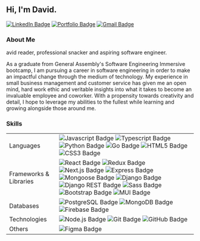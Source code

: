 ## Hi, I'm David.

[![LinkedIn Badge](https://img.shields.io/badge/-davcho-0077B5?style=for-the-badge&logo=linkedin&logoColor=white&link=https://www.linkedin.com/in/davcho/)](https://www.linkedin.com/in/davcho/)
[![Portfolio Badge](https://img.shields.io/badge/-davcho.com-259C49?style=for-the-badge&logo=googlechrome&logoColor=white&link=https://davcho.com/)](https://davcho.com/)
[![Gmail Badge](https://img.shields.io/badge/-chodavid@gmail.com-D14836?style=for-the-badge&logo=gmail&logoColor=white&Link=mailto:chodavid@gmail.com)](mailto:chodavid@gmail.com)

### About Me

avid reader, professional snacker and aspiring software engineer.

As a graduate from General Assembly's Software Engineering Immersive bootcamp, I am pursuing a career in software engineering in order to make an impactful change through the medium of technology. My experience in small business management and customer service has given me an open mind, hard work ethic and veritable insights into what it takes to become an invaluable employee and coworker. With a propensity towards creativity and detail, I hope to leverage my abilities to the fullest while learning and growing alongside those around me.

### Skills

<table>
  <tbody>
    <tr>
      <td>Languages</td>
      <td>
        <img src="https://img.shields.io/badge/-Javascript-d1bb15?style=for-the-badge&logo=javascript&logoColor=white" alt="Javascript Badge" />
        <img src="https://img.shields.io/badge/-Typescript-3178C6?style=for-the-badge&logo=typescript&logoColor=white" alt="Typescript Badge" />
        <img src="https://img.shields.io/badge/-Python-3776AB?style=for-the-badge&logo=python&logoColor=white" alt="Python Badge" />
        <img src="https://img.shields.io/badge/-Go-00ADD8?style=for-the-badge&logo=go&logoColor=white" alt="Go Badge" />
        <img src="https://img.shields.io/badge/-HTML-E34F26?style=for-the-badge&logo=html5&logoColor=white" alt="HTML5 Badge" />
        <img src="https://img.shields.io/badge/-CSS-1572B6?style=for-the-badge&logo=css3&logoColor=white" alt="CSS3 Badge" />
      </td>
    </tr>
    <tr>
      <td>Frameworks & Libraries</td>
      <td>
        <img src="https://img.shields.io/badge/-React-49aec9?style=for-the-badge&logo=react&logoColor=white" alt="React Badge" />
        <img src="https://img.shields.io/badge/-Redux-764ABC?style=for-the-badge&logo=redux&logoColor=white" alt="Redux Badge" />
        <img src="https://img.shields.io/badge/-Next.js-000000?style=for-the-badge&logo=nextdotjs&logoColor=white" alt="Next.js Badge" />
        <img src="https://img.shields.io/badge/-Express-000000?style=for-the-badge&logo=express&logoColor=white" alt="Express Badge" />
        <img src="https://img.shields.io/badge/-Mongoose-800?style=for-the-badge&logo=javascript&logoColor=white" alt="Mongoose Badge" />
        <img src="https://img.shields.io/badge/-Django-092E20?style=for-the-badge&logo=django&logoColor=white" alt="Django Badge" />
        <img src="https://img.shields.io/badge/-Django Rest-A30000?style=for-the-badge&logo=django&logoColor=white" alt="Django REST Badge" />
        <img src="https://img.shields.io/badge/-Sass-CC6699?style=for-the-badge&logo=sass&logoColor=white" alt="Sass Badge" />
        <img src="https://img.shields.io/badge/-Bootstrap-7952B3?style=for-the-badge&logo=bootstrap&logoColor=white" alt="Bootstrap Badge" />
        <img src="https://img.shields.io/badge/-MUI-007FFF?style=for-the-badge&logo=mui&logoColor=white" alt="MUI Badge" />
      </td>
    </tr>
    <tr>
      <td>Databases</td>
      <td>
        <img src="https://img.shields.io/badge/-PostgreSQL-4169E1?style=for-the-badge&logo=postgresql&logoColor=white" alt="PostgreSQL Badge" />
        <img src="https://img.shields.io/badge/-MongoDB-47A248?style=for-the-badge&logo=mongodb&logoColor=white" alt="MongoDB Badge" />
        <img src="https://img.shields.io/badge/-Firebase-FFCA28?style=for-the-badge&logo=firebase&logoColor=white" alt="Firebase Badge" />
      </td>
    </tr>
    <tr>
      <td>Technologies</td>
      <td>
        <img src="https://img.shields.io/badge/-Node.JS-339933?style=for-the-badge&logo=nodedotjs&logoColor=white" alt="Node.js Badge" />
        <img src="https://img.shields.io/badge/-Git-F05032?style=for-the-badge&logo=git&logoColor=white" alt="Git Badge" />
        <img src="https://img.shields.io/badge/-GitHub-181717?style=for-the-badge&logo=github&logoColor=white" alt="GitHub Badge" />
      </td>
    </tr>
    <tr>
      <td>Others</td>
      <td>
        <img src="https://img.shields.io/badge/-Figma-F24E1E?style=for-the-badge&logo=figma&logoColor=white" alt="Figma Badge" />
      </td>
    </tr>
  </tbody>
</table>
